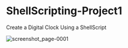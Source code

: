 # ShellScripting-Project1
Create a Digital Clock Using a ShellScript

![screenshot_page-0001](https://user-images.githubusercontent.com/109421110/229337322-923aab85-a592-4eb8-84f0-378ffc3f9e63.jpg)
